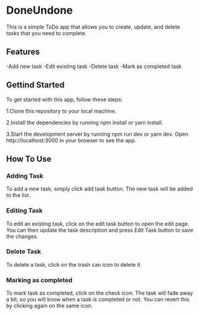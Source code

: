 # DoneUndone

This is a simple ToDo app that allows you to create, update, and delete tasks that you need to complete.

## Features

-Add new task
-Edit existing task
-Delete task
-Mark as completed task

## Gettind Started

To get started with this app, follow these steps:

1.Clone this repository to your local machine.

2.Install the dependencies by running npm install or yarn install.

3.Start the development server by running npm run dev or yarn dev.
Open http://localhost:3000 in your browser to see the app.

## How To Use

### Adding Task

To add a new task, simply click add task button. The new task will be added to the list.

### Editing Task

To edit an existing task, click on the edit task button to open the edit page. You can then update the task description and press Edit Task button to save the changes.

### Delete Task

To delete a task, click on the trash can icon to delete it.

### Marking as completed

To mark task as completed, click on the check icon. The task will fade away a bit, so you will know when a task is completed or not. You can revert this by clicking again on the same icon.
